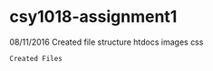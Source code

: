 # csy1018-assignment1

  08/11/2016
    Created file structure
      htdocs
        images
        css

    Created Files 
